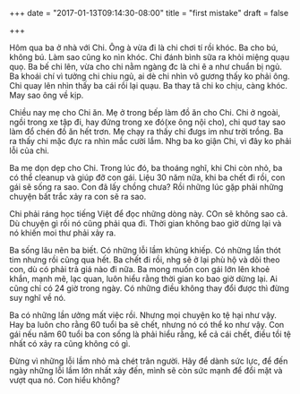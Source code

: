 +++
date = "2017-01-13T09:14:30-08:00"
title = "first mistake"
draft = false

+++

Hôm qua ba ở nhà với Chi. Ông à vừa đi là chi chơi tí rồi khóc. Ba cho
bú, không bú. Làm sao cũng ko nìn khóc. Chi đánh bình sữa ra khỏi miệng
quạu quọ. Ba bế chi lên, vừa cho chi nằm ngàng đc là chi ê a như chuẩn
bị ngủ. Ba khoái chí vì tưởng chi chiu ngủ, ai dè chi nhìn vô gương thấy
ko phải ông. Chi quay lên nhìn thấy ba cái rồi lại quạu. Ba thay tã chi
ko chịu, càng khóc. May sao ông về kịp.

Chiều nay mẹ cho Chi ăn. Mẹ ở trong bếp làm đồ ăn cho Chi. Chi ở ngoài,
ngồi trong xe tập đi, hay đứng trong xe đó(xe ông nội cho), chi quơ tay
sao làm đổ chén đồ ăn hết trơn. Mẹ chạy ra thấy chi đưgs im như trời
trồng. Ba ra thấy chi mặc đực ra nhìn mắc cười lắm. Nhg ba ko giận Chi,
vì đây ko phải lỗi của chi.

Ba mẹ dọn dẹp cho Chi. Trong lúc đó, ba thoáng nghĩ, khi Chi còn nhỏ, ba
có thể cleanup và giúp đỡ con gái. Liệu 30 năm nữa, khi ba chết đi rồi,
con gái sẽ sống ra sao. Con đã lấy chồng chưa? Rồi những lúc gặp phải
những chuyện bất trắc xảy ra con sẽ ra sao.

Chi phải ráng học tiếng Việt để đọc những dòng này. COn sẽ không sao cả.
Dù chuyện gì rồi nó cũng phải qua đi. Thời gian  không bao giờ dừng lại
và  nó khiến moi thư phải xảy ra.

Ba sống lâu nên ba biết. Có những lỗi lầm khủng khiếp. Có những lần thót
tim nhưng rồi cũng qua hết. Ba chết đi rồi, nhg sẽ ở lại phù hộ và dõi
theo con, dù có phải trả giá nào đi nữa. Ba mong muốn con gái lớn lên
khoẻ khắn, mạnh mẽ, lạc quan, luôn hiểu rằng thời gian ko bao giờ dừng
lại. Ai cũng chỉ có 24 giờ trong ngày. Có những điều không thay đổi được
thì đừng suy nghĩ về nó.

Ba có những lần ưởng mất việc rồi. Nhưng mọi chuyện ko tệ hại như vậy.
Hay ba luôn cho rằng 60 tuổi ba sẽ chết, nhưng nó có thể ko như vậy. Con
gái nếu năm 60 tuổi ba con sống là phải hiểu rằng, kể cả cái chết, điều
tồi tệ nhất có xảy ra cũng không có gì.

Đừng vì những lỗi lầm nhỏ mà chét trân người. Hãy để dành sức lực, để
đến ngày những lỗi lầm lớn nhất xảy đến, mình sẽ còn sức mạnh để đổi mặt
và vượt qua nó. Con hiểu không?


